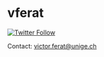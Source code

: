 # vferat
[![Twitter Follow](https://img.shields.io/twitter/follow/ferat_victor?color=1DA1F2&logo=twitter&style=for-the-badge)](https://twitter.com/intent/follow?screen_name=ferat_victor)

Contact: <victor.ferat@unige.ch>